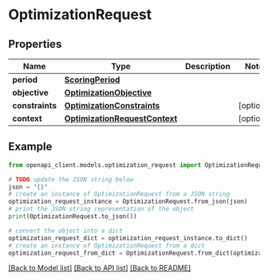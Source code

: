 # OptimizationRequest


## Properties

Name | Type | Description | Notes
------------ | ------------- | ------------- | -------------
**period** | [**ScoringPeriod**](ScoringPeriod.md) |  | 
**objective** | [**OptimizationObjective**](OptimizationObjective.md) |  | 
**constraints** | [**OptimizationConstraints**](OptimizationConstraints.md) |  | [optional] 
**context** | [**OptimizationRequestContext**](OptimizationRequestContext.md) |  | [optional] 

## Example

```python
from openapi_client.models.optimization_request import OptimizationRequest

# TODO update the JSON string below
json = "{}"
# create an instance of OptimizationRequest from a JSON string
optimization_request_instance = OptimizationRequest.from_json(json)
# print the JSON string representation of the object
print(OptimizationRequest.to_json())

# convert the object into a dict
optimization_request_dict = optimization_request_instance.to_dict()
# create an instance of OptimizationRequest from a dict
optimization_request_from_dict = OptimizationRequest.from_dict(optimization_request_dict)
```
[[Back to Model list]](../README.md#documentation-for-models) [[Back to API list]](../README.md#documentation-for-api-endpoints) [[Back to README]](../README.md)



